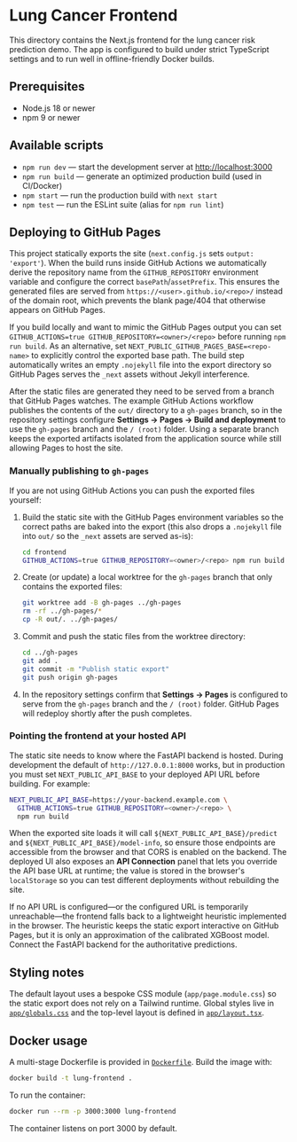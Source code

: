 # Lung Cancer Frontend

This directory contains the Next.js frontend for the lung cancer risk prediction demo. The app is configured to build under strict TypeScript settings and to run well in offline-friendly Docker builds.

## Prerequisites
- Node.js 18 or newer
- npm 9 or newer

## Available scripts
- `npm run dev` — start the development server at [http://localhost:3000](http://localhost:3000)
- `npm run build` — generate an optimized production build (used in CI/Docker)
- `npm start` — run the production build with `next start`
- `npm test` — run the ESLint suite (alias for `npm run lint`)

## Deploying to GitHub Pages
This project statically exports the site (`next.config.js` sets `output: 'export'`). When the
build runs inside GitHub Actions we automatically derive the repository name from the
`GITHUB_REPOSITORY` environment variable and configure the correct `basePath`/`assetPrefix`.
This ensures the generated files are served from `https://<user>.github.io/<repo>/` instead of
the domain root, which prevents the blank page/404 that otherwise appears on GitHub Pages.

If you build locally and want to mimic the GitHub Pages output you can set
`GITHUB_ACTIONS=true GITHUB_REPOSITORY=<owner>/<repo>` before running `npm run build`.
As an alternative, set `NEXT_PUBLIC_GITHUB_PAGES_BASE=<repo-name>` to
explicitly control the exported base path. The build step automatically writes
an empty `.nojekyll` file into the export directory so GitHub Pages serves the
`_next` assets without Jekyll interference.

After the static files are generated they need to be served from a branch that
GitHub Pages watches. The example GitHub Actions workflow publishes the
contents of the `out/` directory to a `gh-pages` branch, so in the repository
settings configure **Settings → Pages → Build and deployment** to use the
`gh-pages` branch and the `/ (root)` folder. Using a separate branch keeps the
exported artifacts isolated from the application source while still allowing
Pages to host the site.

### Manually publishing to `gh-pages`

If you are not using GitHub Actions you can push the exported files yourself:

1. Build the static site with the GitHub Pages environment variables so the
   correct paths are baked into the export (this also drops a `.nojekyll` file
   into `out/` so the `_next` assets are served as-is):

   ```bash
   cd frontend
   GITHUB_ACTIONS=true GITHUB_REPOSITORY=<owner>/<repo> npm run build
   ```

2. Create (or update) a local worktree for the `gh-pages` branch that only
   contains the exported files:

   ```bash
   git worktree add -B gh-pages ../gh-pages
   rm -rf ../gh-pages/*
   cp -R out/. ../gh-pages/
   ```

3. Commit and push the static files from the worktree directory:

   ```bash
   cd ../gh-pages
   git add .
   git commit -m "Publish static export"
   git push origin gh-pages
   ```

4. In the repository settings confirm that **Settings → Pages** is configured
   to serve from the `gh-pages` branch and the `/ (root)` folder. GitHub Pages
   will redeploy shortly after the push completes.

### Pointing the frontend at your hosted API

The static site needs to know where the FastAPI backend is hosted. During
development the default of `http://127.0.0.1:8000` works, but in production you
must set `NEXT_PUBLIC_API_BASE` to your deployed API URL before building. For
example:

```bash
NEXT_PUBLIC_API_BASE=https://your-backend.example.com \
  GITHUB_ACTIONS=true GITHUB_REPOSITORY=<owner>/<repo> \
  npm run build
```

When the exported site loads it will call `${NEXT_PUBLIC_API_BASE}/predict` and
`${NEXT_PUBLIC_API_BASE}/model-info`, so ensure those endpoints are accessible
from the browser and that CORS is enabled on the backend. The deployed UI also
exposes an **API Connection** panel that lets you override the API base URL at
runtime; the value is stored in the browser&apos;s `localStorage` so you can test
different deployments without rebuilding the site.

If no API URL is configured—or the configured URL is temporarily unreachable—the
frontend falls back to a lightweight heuristic implemented in the browser. The
heuristic keeps the static export interactive on GitHub Pages, but it is only an
approximation of the calibrated XGBoost model. Connect the FastAPI backend for
the authoritative predictions.

## Styling notes
The default layout uses a bespoke CSS module (`app/page.module.css`) so the
static export does not rely on a Tailwind runtime. Global styles live in
[`app/globals.css`](app/globals.css) and the top-level layout is defined in
[`app/layout.tsx`](app/layout.tsx).

## Docker usage
A multi-stage Dockerfile is provided in [`Dockerfile`](Dockerfile). Build the image with:

```bash
docker build -t lung-frontend .
```

To run the container:

```bash
docker run --rm -p 3000:3000 lung-frontend
```

The container listens on port 3000 by default.

